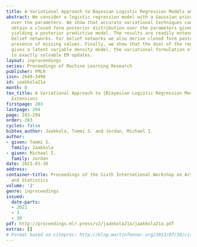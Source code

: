 ```yaml
---
title: A Variational Approach to Bayesian Logistic Regression Models and their Extensions
abstract: We consider a logistic regression model with a Gaussian prior distribution
  over the parameters. We show that accurate variational techniques can be used to
  obtain a closed form posterior distribution over the parameters given the data thereby
  yielding a posterior predictive model. The results are readily extended to (binary)
  belief networks. For belief networks we also derive closed form posteriors in the
  presence of missing values. Finally, we show that the dual of the regression problem
  gives a latent variable density model, the variational formulation of which leads
  to exactly solvable EM updates.
layout: inproceedings
series: Proceedings of Machine Learning Research
publisher: PMLR
issn: 2640-3498
id: jaakkola21a
month: 0
tex_title: A Variational Approach to {B}ayesian Logistic Regression Models and their
  Extensions
firstpage: 283
lastpage: 294
page: 283-294
order: 283
cycles: false
bibtex_author: Jaakkola, Tommi S. and Jordan, Michael I.
author:
- given: Tommi S.
  family: Jaakkola
- given: Michael I.
  family: Jordan
date: 2021-03-30
address:
container-title: Proceedings of the Sixth International Workshop on Artificial Intelligence
  and Statistics
volume: '2'
genre: inproceedings
issued:
  date-parts:
  - 2021
  - 3
  - 30
pdf: http://proceedings.mlr.press/v2/jaakkola21a/jaakkola21a.pdf
extras: []
# Format based on citeproc: http://blog.martinfenner.org/2013/07/30/citeproc-yaml-for-bibliographies/
---
```


